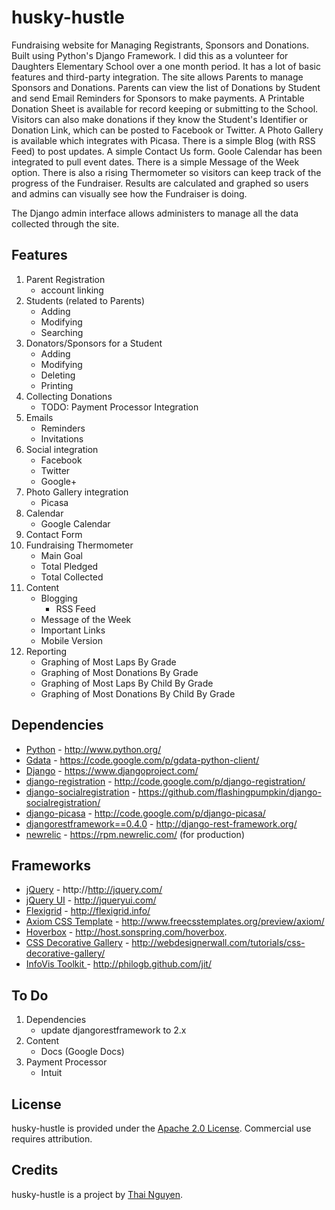 husky-hustle
============

Fundraising website for Managing Registrants, Sponsors and Donations.  Built using Python's Django Framework.  I did this as a volunteer 
for Daughters Elementary School over a one month period.  It has a lot of basic features and third-party integration.  The site allows 
Parents to manage Sponsors and Donations.  Parents can view the list of Donations by Student and send Email Reminders for Sponsors to make 
payments.  A Printable Donation Sheet is available for record keeping or submitting to the School.  Visitors can also make donations if 
they know the Student's Identifier or Donation Link, which can be posted to Facebook or Twitter.  A Photo Gallery is available which integrates 
with Picasa.  There is a simple Blog (with RSS Feed) to post updates.  A simple Contact Us form.  Goole Calendar has been integrated to 
pull event dates.  There is a simple Message of the Week option.  There is also a rising Thermometer so visitors can keep track of the 
progress of the Fundraiser.  Results are calculated and graphed so users and admins can visually see how the Fundraiser is doing.

The Django admin interface allows administers to manage all the data collected through the site.

Features
--------

1. Parent Registration
    * account linking
2. Students (related to Parents)
    * Adding
    * Modifying
    * Searching
3. Donators/Sponsors for a Student
    * Adding
    * Modifying
    * Deleting
    * Printing
4. Collecting Donations
    * TODO: Payment Processor Integration
5. Emails
    * Reminders
    * Invitations
6. Social integration
    * Facebook
    * Twitter
    * Google+
7. Photo Gallery integration
    * Picasa
8. Calendar
    * Google Calendar
9. Contact Form
10. Fundraising Thermometer
    * Main Goal
    * Total Pledged
    * Total Collected
11. Content
    * Blogging
        * RSS Feed
    * Message of the Week
    * Important Links
    * Mobile Version
12. Reporting
    * Graphing of Most Laps By Grade
    * Graphing of Most Donations By Grade
    * Graphing of Most Laps By Child By Grade
    * Graphing of Most Donations By Child By Grade

Dependencies
------------

* [Python](http://www.python.org/) - http://www.python.org/
* [Gdata](https://code.google.com/p/gdata-python-client/) - https://code.google.com/p/gdata-python-client/
* [Django](http://www.djangoproject.com/) - https://www.djangoproject.com/
* [django-registration](http://www.djangoproject.com/) - http://code.google.com/p/django-registration/
* [django-socialregistration](https://github.com/flashingpumpkin/django-socialregistration/) - https://github.com/flashingpumpkin/django-socialregistration/
* [django-picasa](http://code.google.com/p/django-picasa/) - http://code.google.com/p/django-picasa/
* [djangorestframework==0.4.0](http://django-rest-framework.org/) - http://django-rest-framework.org/
* [newrelic](https://rpm.newrelic.com/) - https://rpm.newrelic.com/ (for production)

Frameworks
----------

* [jQuery](http://http://jquery.com/) - http://http://jquery.com/
* [jQuery UI](http://jqueryui.com/) - http://jqueryui.com/
* [Flexigrid](http://flexigrid.info/) - http://flexigrid.info/
* [Axiom CSS Template](http://www.freecsstemplates.org/preview/axiom/) - http://www.freecsstemplates.org/preview/axiom/
* [Hoverbox](http://host.sonspring.com/hoverbox/) - http://host.sonspring.com/hoverbox.
* [CSS Decorative Gallery](http://webdesignerwall.com/tutorials/css-decorative-gallery/) - http://webdesignerwall.com/tutorials/css-decorative-gallery/
* [InfoVis Toolkit ](http://philogb.github.com/jit/) - http://philogb.github.com/jit/

To Do
-----

1. Dependencies
    * update djangorestframework to 2.x
2. Content
   * Docs (Google Docs)
3. Payment Processor
   * Intuit

License
-------

husky-hustle is provided under the [Apache 2.0 License](http://www.apache.org/licenses/LICENSE-2.0). Commercial use requires attribution.

Credits
-------

husky-hustle is a project by [Thai Nguyen](http://www.thaiandhien.com/).